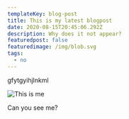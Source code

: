 ```yaml
---
templateKey: blog-post
title: This is my latest blogpost
date: 2020-08-15T20:45:06.292Z
description: Why does it not appear?
featuredpost: false
featuredimage: /img/blob.svg
tags:
  - no
---
```


gfytgyihjlnkml

![This is me](/img/t0d7y8mj9-u1nsla821-6c30f626b5ee-512.png "This is ME!")

Can you see me?

<div>
  <img id="yo" style="cursor: pointer;" width="100%"/>
</div>

<script>
  const image = document.getElementById("yo");

  image.src = "/img/t0d7y8mj9-u1nsla821-6c30f626b5ee-512.png";
  
  image.addEventListener('click', (event) => {
    console.log("Don't touch my face");
  });

  console.log({ image });
</script>
